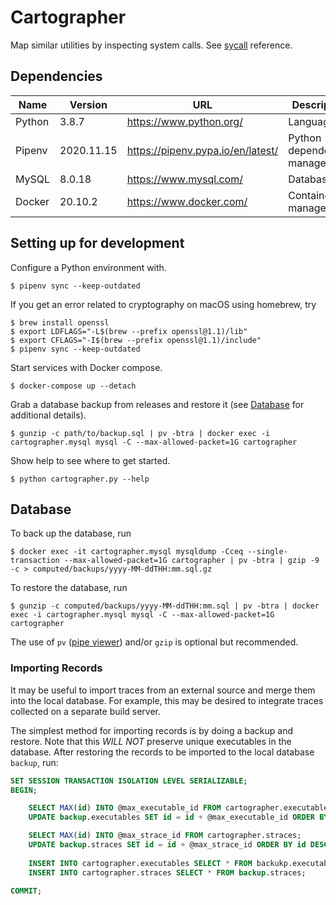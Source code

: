 # Cartographer

Map similar utilities by inspecting system calls. See 
[sycall](http://man7.org/linux/man-pages/man2/syscalls.2.html) reference.


## Dependencies

| Name   | Version    | URL                                | Description                   |
| ------ | ---------- | ---------------------------------- | ----------------------------- |
| Python |      3.8.7 | https://www.python.org/            | Language.                     |
| Pipenv | 2020.11.15 | https://pipenv.pypa.io/en/latest/  | Python dependency management. |
| MySQL  |     8.0.18 | https://www.mysql.com/             | Database.                     | 
| Docker |    20.10.2 | https://www.docker.com/            | Container management.         |


## Setting up for development

Configure a Python environment with.

```
$ pipenv sync --keep-outdated
```

If you get an error related to cryptography on macOS using homebrew, try

```
$ brew install openssl
$ export LDFLAGS="-L$(brew --prefix openssl@1.1)/lib"
$ export CFLAGS="-I$(brew --prefix openssl@1.1)/include"
$ pipenv sync --keep-outdated
```

Start services with Docker compose.

```
$ docker-compose up --detach
```

Grab a database backup from releases and restore it (see [Database](#database) 
for additional details).

```
$ gunzip -c path/to/backup.sql | pv -btra | docker exec -i cartographer.mysql mysql -C --max-allowed-packet=1G cartographer
```

Show help to see where to get started.

```
$ python cartographer.py --help
```


## Database

To back up the database, run

```
$ docker exec -it cartographer.mysql mysqldump -Cceq --single-transaction --max-allowed-packet=1G cartographer | pv -btra | gzip -9 -c > computed/backups/yyyy-MM-ddTHH:mm.sql.gz
```

To restore the database, run

```
$ gunzip -c computed/backups/yyyy-MM-ddTHH:mm.sql | pv -btra | docker exec -i cartographer.mysql mysql -C --max-allowed-packet=1G cartographer
```

The use of `pv` ([pipe viewer](http://www.ivarch.com/programs/pv.shtml)) and/or 
`gzip` is optional but recommended.

### Importing Records

It may be useful to import traces from an external source and merge them into
the local database. For example, this may be desired to integrate traces 
collected on a separate build server. 

The simplest method for importing records is by doing a backup and restore.
Note that this _*WILL NOT*_ preserve unique executables in the database.
After restoring the records to be imported to the local database `backup`, 
run:

```sql
SET SESSION TRANSACTION ISOLATION LEVEL SERIALIZABLE;
BEGIN;

    SELECT MAX(id) INTO @max_executable_id FROM cartographer.executables;
    UPDATE backup.executables SET id = id + @max_executable_id ORDER BY id DESC;

    SELECT MAX(id) INTO @max_strace_id FROM cartographer.straces;
    UPDATE backup.straces SET id = id + @max_strace_id ORDER BY id DESC;
    
    INSERT INTO cartographer.executables SELECT * FROM backukp.executables;
    INSERT INTO cartographer.straces SELECT * FROM backup.straces;

COMMIT;
``` 
